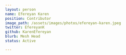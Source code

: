 ```yaml
---
layout: person
name: Efereyan Karen
position: Contributor
image_path: /assets/images/photos/efereyan-karen.jpeg
twitter: EfereyanK
github: KarenEfereyan
blurb: Mesh Head
status: Active

---
```

